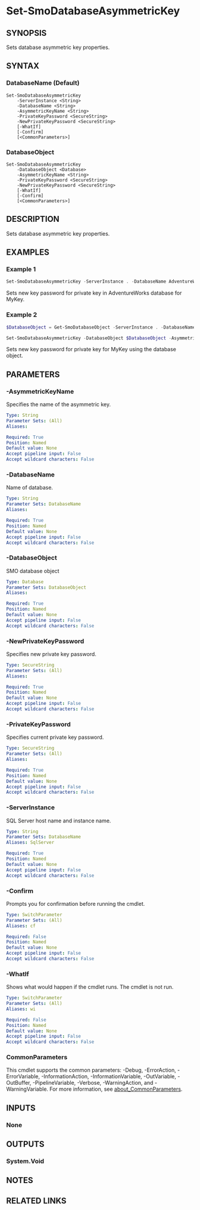 ﻿---
external help file: SqlServerTools-help.xml
Module Name: SqlServerTools
online version:
schema: 2.0.0
---

# Set-SmoDatabaseAsymmetricKey

## SYNOPSIS
Sets database asymmetric key properties.

## SYNTAX

### DatabaseName (Default)
```
Set-SmoDatabaseAsymmetricKey
	-ServerInstance <String>
	-DatabaseName <String>
	-AsymmetricKeyName <String>
	-PrivateKeyPassword <SecureString>
	-NewPrivateKeyPassword <SecureString>
	[-WhatIf]
	[-Confirm]
	[<CommonParameters>]
```

### DatabaseObject
```
Set-SmoDatabaseAsymmetricKey
	-DatabaseObject <Database>
	-AsymmetricKeyName <String>
	-PrivateKeyPassword <SecureString>
	-NewPrivateKeyPassword <SecureString>
	[-WhatIf]
	[-Confirm]
	[<CommonParameters>]
```

## DESCRIPTION
Sets database asymmetric key properties.

## EXAMPLES

### Example 1
```powershell
Set-SmoDatabaseAsymmetricKey -ServerInstance . -DatabaseName AdventureWorks -AsymmetricKeyName MyKey -PrivateKeyPassword $(Get-Credential KeyPassword).Password -NewPrivateKeyPassword $(Get-Credential NewKeyPassword).Password
```

Sets new key password for private key in AdventureWorks database for MyKey.

### Example 2
```powershell
$DatabaseObject = Get-SmoDatabaseObject -ServerInstance . -DatabaseName AdventureWorks

Set-SmoDatabaseAsymmetricKey -DatabaseObject $DatabaseObject -AsymmetricKeyName MyKey -PrivateKeyPassword $(Get-Credential KeyPassword).Password -NewPrivateKeyPassword $(Get-Credential NewKeyPassword).Password

```

Sets new key password for private key for MyKey using the database object.

## PARAMETERS

### -AsymmetricKeyName
Specifies the name of the asymmetric key.

```yaml
Type: String
Parameter Sets: (All)
Aliases:

Required: True
Position: Named
Default value: None
Accept pipeline input: False
Accept wildcard characters: False
```

### -DatabaseName
Name of database.

```yaml
Type: String
Parameter Sets: DatabaseName
Aliases:

Required: True
Position: Named
Default value: None
Accept pipeline input: False
Accept wildcard characters: False
```

### -DatabaseObject
SMO database object

```yaml
Type: Database
Parameter Sets: DatabaseObject
Aliases:

Required: True
Position: Named
Default value: None
Accept pipeline input: False
Accept wildcard characters: False
```

### -NewPrivateKeyPassword
Specifies new private key password.

```yaml
Type: SecureString
Parameter Sets: (All)
Aliases:

Required: True
Position: Named
Default value: None
Accept pipeline input: False
Accept wildcard characters: False
```

### -PrivateKeyPassword
Specifies current private key password.

```yaml
Type: SecureString
Parameter Sets: (All)
Aliases:

Required: True
Position: Named
Default value: None
Accept pipeline input: False
Accept wildcard characters: False
```

### -ServerInstance
SQL Server host name and instance name.

```yaml
Type: String
Parameter Sets: DatabaseName
Aliases: SqlServer

Required: True
Position: Named
Default value: None
Accept pipeline input: False
Accept wildcard characters: False
```

### -Confirm
Prompts you for confirmation before running the cmdlet.

```yaml
Type: SwitchParameter
Parameter Sets: (All)
Aliases: cf

Required: False
Position: Named
Default value: None
Accept pipeline input: False
Accept wildcard characters: False
```

### -WhatIf
Shows what would happen if the cmdlet runs.
The cmdlet is not run.

```yaml
Type: SwitchParameter
Parameter Sets: (All)
Aliases: wi

Required: False
Position: Named
Default value: None
Accept pipeline input: False
Accept wildcard characters: False
```

### CommonParameters
This cmdlet supports the common parameters: -Debug, -ErrorAction, -ErrorVariable, -InformationAction, -InformationVariable, -OutVariable, -OutBuffer, -PipelineVariable, -Verbose, -WarningAction, and -WarningVariable. For more information, see [about_CommonParameters](http://go.microsoft.com/fwlink/?LinkID=113216).

## INPUTS

### None

## OUTPUTS

### System.Void

## NOTES

## RELATED LINKS
